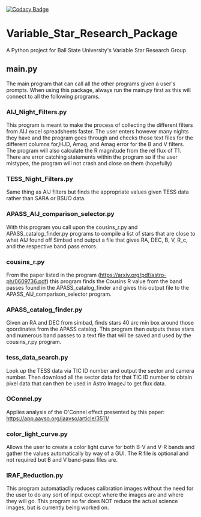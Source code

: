 [![Codacy Badge](https://app.codacy.com/project/badge/Grade/9cd9a15e47ab4ed7b78071d096ea099d)](https://www.codacy.com/gh/kjkoeller/Variable_Star_Research_Package/dashboard?utm_source=github.com&amp;utm_medium=referral&amp;utm_content=kjkoeller/Variable_Star_Research_Package&amp;utm_campaign=Badge_Grade)

# Variable_Star_Research_Package
A Python project for Ball State University's Variable Star Research Group

## main.py
The main program that can call all the other programs given a user's prompts. When using this package, always run the main.py first as this will connect to all the following programs.

### AIJ_Night_Filters.py
This program is meant to make the process of collecting the different filters from AIJ excel spreadsheets faster.
The user enters however many nights they have and the program goes through and checks those text files for the
different columns for,HJD, Amag, and Amag error for the B and V filters.
The program will also calculate the R magnitude from the rel flux of T1.
There are error catching statements within the program so if the user mistypes, the program will not crash and
close on them (hopefully)

### TESS_Night_Filters.py
Same thing as AIJ filters but finds the appropriate values given TESS data rather than SARA or BSUO data.

### APASS_AIJ_comparison_selector.py
With this program you call upon the cousins_r.py and APASS_catalog_finder.py programs to compile a list of stars that are close to what AIJ found off Simbad and output a file that gives RA, DEC, B, V, R_c, and the respective band pass errors.

### cousins_r.py
From the paper listed in the program (https://arxiv.org/pdf/astro-ph/0609736.pdf) this program finds the Cousins R value from the band passes found in the APASS_catalog_finder and gives this output file to the APASS_AIJ_comparison_selector program.

### APASS_catalog_finder.py
Given an RA and DEC from simbad, finds stars 40 arc min box around those qoordinates from the APASS catalog. This program then outputs these stars and numerous band passes to a text file that will be saved and used by the cousins_r.py program.

### tess_data_search.py
Look up the TESS data via TIC ID number and output the sector and camera number. Then download all the sector data for that TIC ID number to obtain pixel data that can then be used in Astro ImageJ to get flux data.

### OConnel.py
Applies analysis of the O'Connel effect presented by this paper: https://app.aavso.org/jaavso/article/3511/

### color_light_curve.py
Allows the user to create a color light curve for both B-V and V-R bands and gather the values automatically by way of a GUI. The R file is optional and not required but B and V band-pass files are.

### IRAF_Reduction.py
This program automatiaclly reduces calibration images without the need for the user to do any sort of input except where the images are and where they will go. This program so far does NOT reduce the actual science images, but is currently being worked on.
